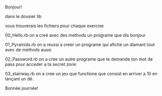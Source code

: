Bonjour!


dans le dossier lib 


vous trouverais les fichiers pour chaque exercise 


00_Hello.rb on a creé avec des methods un programe que dis bonjour


01_Pyramids.rb on a reussi a creer un programe qui afiche un diamant tout avec de methods aussi


02_Password.rb on a cree un autre programe que te demande ton mot de pass pour acceder a ta secret zone


03_stairway.rb on a cree un jeu que functione que consist en arriver a 10 en lançant un dé.


Bonnée journée!
